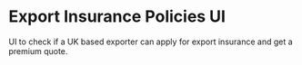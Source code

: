 # Export Insurance Policies UI

UI to check if a UK based exporter can apply for export insurance and get a premium quote.


